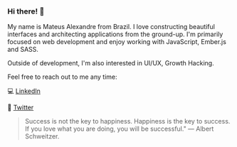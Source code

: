 ### Hi there!  🚀

My name is Mateus Alexandre from Brazil. I love constructing beautiful interfaces and architecting applications from the ground-up. I'm primarily focused on web development and enjoy working with JavaScript, Ember.js and SASS.

Outside of development, I'm also interested in UI/UX, Growth Hacking.

Feel free to reach out to me any time:

💻 [LinkedIn](https://www.linkedin.com/in/mateus-alexandre/)

📝 [Twitter](https://twitter.com/mateus_gmartins)


> Success is not the key to happiness. Happiness is the key to success. If you love what you are doing, you will be successful." — Albert Schweitzer. 